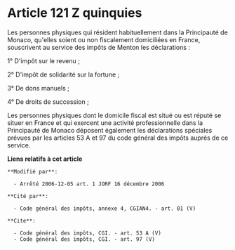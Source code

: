 # Article 121 Z quinquies

Les personnes physiques qui résident habituellement dans la Principauté de Monaco, qu'elles soient ou non fiscalement
domiciliées en France, souscrivent au service des impôts de Menton les déclarations : 

1° D'impôt sur le revenu ; 

2° D'impôt de solidarité sur la fortune ; 

3° De dons manuels ; 

4° De droits de succession ; 

Les personnes physiques dont le domicile fiscal est situé ou est réputé se situer en France et qui exercent une activité
professionnelle dans la Principauté de Monaco déposent également les déclarations spéciales prévues par les articles 53 A et
97 du code général des impôts auprès de ce service.

**Liens relatifs à cet article**

	**Modifié par**:

	  - Arrêté 2006-12-05 art. 1 JORF 16 décembre 2006

	**Cité par**:

	  - Code général des impôts, annexe 4, CGIAN4. - art. 01 (V)

	**Cite**:

	  - Code général des impôts, CGI. - art. 53 A (V)
	  - Code général des impôts, CGI. - art. 97 (V)

